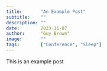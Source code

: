 ```yaml
---
title:       "An Example Post"
subtitle:    ""
description: ""
date:        2023-11-07
author:      "Guy Brown"
image:       ""
tags:        ["Conference", "Sleep"]
---
```


This is an example post